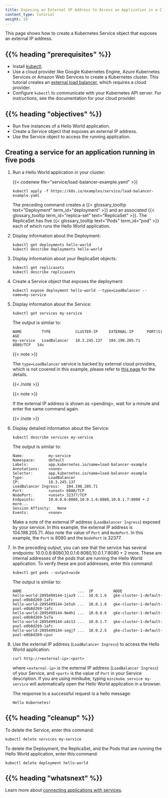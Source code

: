 ```yaml
---
title: Exposing an External IP Address to Access an Application in a Cluster
content_type: tutorial
weight: 10
---
```


<!-- overview -->

This page shows how to create a Kubernetes Service object that exposes an
external IP address.

## {{% heading "prerequisites" %}}

* Install [kubectl](/docs/tasks/tools/).
* Use a cloud provider like Google Kubernetes Engine, Azure Kubernetes Services or Amazon Web Services to
  create a Kubernetes cluster. This tutorial creates an
  [external load balancer](/docs/tasks/access-application-cluster/create-external-load-balancer/),
  which requires a cloud provider.
* Configure `kubectl` to communicate with your Kubernetes API server. For instructions, see the
  documentation for your cloud provider.

## {{% heading "objectives" %}}

* Run five instances of a Hello World application.
* Create a Service object that exposes an external IP address.
* Use the Service object to access the running application.

<!-- lessoncontent -->

## Creating a service for an application running in five pods

1. Run a Hello World application in your cluster:

   {{< codenew file="service/load-balancer-example.yaml" >}}

   ```shell
   kubectl apply -f https://k8s.io/examples/service/load-balancer-example.yaml
   ```
   The preceding command creates a
   {{< glossary_tooltip text="Deployment" term_id="deployment" >}}
   and an associated
   {{< glossary_tooltip term_id="replica-set" text="ReplicaSet" >}}.
   The ReplicaSet has five
   {{< glossary_tooltip text="Pods" term_id="pod" >}}
   each of which runs the Hello World application.

1. Display information about the Deployment:

    ```shell
    kubectl get deployments hello-world
    kubectl describe deployments hello-world
    ```

1. Display information about your ReplicaSet objects:

    ```shell
    kubectl get replicasets
    kubectl describe replicasets
    ```

1. Create a Service object that exposes the deployment:

    ```shell
    kubectl expose deployment hello-world --type=LoadBalancer --name=my-service
    ```

1. Display information about the Service:

    ```shell
    kubectl get services my-service
    ```

    The output is similar to:

    ```console
    NAME         TYPE           CLUSTER-IP     EXTERNAL-IP      PORT(S)    AGE
    my-service   LoadBalancer   10.3.245.137   104.198.205.71   8080/TCP   54s
    ```

    {{< note >}}

    The `type=LoadBalancer` service is backed by external cloud providers, which is not covered in this example, please refer to [this page](/docs/concepts/services-networking/service/#loadbalancer) for the details.

    {{< /note >}}

    {{< note >}}

    If the external IP address is shown as \<pending\>, wait for a minute and enter the same command again.

    {{< /note >}}

1. Display detailed information about the Service:

    ```shell
    kubectl describe services my-service
    ```

    The output is similar to:

    ```console
    Name:           my-service
    Namespace:      default
    Labels:         app.kubernetes.io/name=load-balancer-example
    Annotations:    <none>
    Selector:       app.kubernetes.io/name=load-balancer-example
    Type:           LoadBalancer
    IP:             10.3.245.137
    LoadBalancer Ingress:   104.198.205.71
    Port:           <unset> 8080/TCP
    NodePort:       <unset> 32377/TCP
    Endpoints:      10.0.0.6:8080,10.0.1.6:8080,10.0.1.7:8080 + 2 more...
    Session Affinity:   None
    Events:         <none>
    ```

    Make a note of the external IP address (`LoadBalancer Ingress`) exposed by
    your service. In this example, the external IP address is 104.198.205.71.
    Also note the value of `Port` and `NodePort`. In this example, the `Port`
    is 8080 and the `NodePort` is 32377.

1. In the preceding output, you can see that the service has several endpoints:
   10.0.0.6:8080,10.0.1.6:8080,10.0.1.7:8080 + 2 more. These are internal
   addresses of the pods that are running the Hello World application. To
   verify these are pod addresses, enter this command:

    ```shell
    kubectl get pods --output=wide
    ```

    The output is similar to:

    ```console
    NAME                         ...  IP         NODE
    hello-world-2895499144-1jaz9 ...  10.0.1.6   gke-cluster-1-default-pool-e0b8d269-1afc
    hello-world-2895499144-2e5uh ...  10.0.1.8   gke-cluster-1-default-pool-e0b8d269-1afc
    hello-world-2895499144-9m4h1 ...  10.0.0.6   gke-cluster-1-default-pool-e0b8d269-5v7a
    hello-world-2895499144-o4z13 ...  10.0.1.7   gke-cluster-1-default-pool-e0b8d269-1afc
    hello-world-2895499144-segjf ...  10.0.2.5   gke-cluster-1-default-pool-e0b8d269-cpuc
    ```

1. Use the external IP address (`LoadBalancer Ingress`) to access the Hello
   World application:

    ```shell
    curl http://<external-ip>:<port>
    ```

    where `<external-ip>` is the external IP address (`LoadBalancer Ingress`)
    of your Service, and `<port>` is the value of `Port` in your Service
    description.
    If you are using minikube, typing `minikube service my-service` will
    automatically open the Hello World application in a browser.

    The response to a successful request is a hello message:

    ```shell
    Hello Kubernetes!
    ```

## {{% heading "cleanup" %}}

To delete the Service, enter this command:

```shell
kubectl delete services my-service
```

To delete the Deployment, the ReplicaSet, and the Pods that are running
the Hello World application, enter this command:

```shell
kubectl delete deployment hello-world
```

## {{% heading "whatsnext" %}}

Learn more about
[connecting applications with services](/docs/concepts/services-networking/connect-applications-service/).
